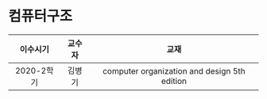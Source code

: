 # 컴퓨터구조

| 이수시기 | 교수자 | 교재 |
| :---: | :---: | :-: |
| 2020-2학기 | 김병기 | computer organization and design 5th edition |
